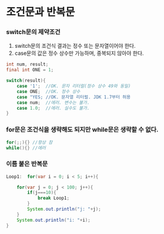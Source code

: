 # 조건문과 반복문

### switch문의 제약조건

1. switch문의 조건식 결과는 정수 또는 문자열이어야 한다.
2. case문의 값은 정수 상수만 가능하며, 중복되지 않아야 한다.

```java
int num, result;
final int ONE = 1;

switch(result){
	case '1';  //OK. 문자 리터럴(정수 상수 49와 동일)
	case ONE;  //OK. 정수 상수
	case "YES; //OK. 문자열 리터럴. JDK 1.7부터 허용
	case num;  //에러. 변수는 불가.
	case 1.0;  //에러. 실수도 불가.
}
```

### for문은 조건식을 생략해도 되지만 while문은 생략할 수 없다.

```java
for(;;){} //항상 참
while(){} //에러
```

### 이름 붙은 반복문

```java
Loop1:  for(var i = 0; i < 5; i++){

    for(var j = 0; j < 100; j++){
        if(j===10){
            break Loop1;
        }
        System.out.println("j: "+j);
    }
    System.out.println("i: "+i);
}
```
